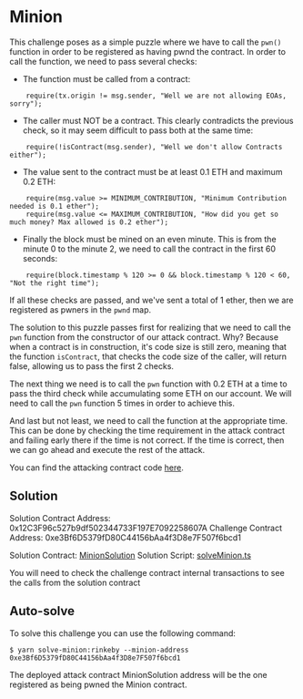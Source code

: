 # Minion

This challenge poses as a simple puzzle where we have to call the `pwn()` function in order to be registered as having pwnd the contract. In order to call the function, we need to pass several checks:

-   The function must be called from a contract:

```
    require(tx.origin != msg.sender, "Well we are not allowing EOAs, sorry");
```

-   The caller must NOT be a contract. This clearly contradicts the previous check, so it may seem difficult to pass both at the same time:

```
    require(!isContract(msg.sender), "Well we don't allow Contracts either");
```

-   The value sent to the contract must be at least 0.1 ETH and maximum 0.2 ETH:

```
    require(msg.value >= MINIMUM_CONTRIBUTION, "Minimum Contribution needed is 0.1 ether");
    require(msg.value <= MAXIMUM_CONTRIBUTION, "How did you get so much money? Max allowed is 0.2 ether");
```

-   Finally the block must be mined on an even minute. This is from the minute 0 to the minute 2, we need to call the contract in the first 60 seconds:

```
    require(block.timestamp % 120 >= 0 && block.timestamp % 120 < 60, "Not the right time");
```

If all these checks are passed, and we've sent a total of 1 ether, then we are registered as pwners in the `pwnd` map.

The solution to this puzzle passes first for realizing that we need to call the `pwn` function from the constructor of our attack contract. Why? Because when a contract is in construction, it's code size is still zero, meaning that the function `isContract`, that checks the code size of the caller, will return false, allowing us to pass the first 2 checks.

The next thing we need is to call the `pwn` function with 0.2 ETH at a time to pass the third check while accumulating some ETH on our account. We will need to call the `pwn` function 5 times in order to achieve this.

And last but not least, we need to call the function at the appropriate time. This can be done by checking the time requirement in the attack contract and failing early there if the time is not correct. If the time is correct, then we can go ahead and execute the rest of the attack.

You can find the attacking contract code [here](./contracts/solutions/MinionSolution.sol).

## Solution

Solution Contract Address: 0x12C3F96c527b9df502344733F197E7092258607A
Challenge Contract Address: 0xe3Bf6D5379fD80C44156bAa4f3D8e7F507f6bcd1

Solution Contract: [MinionSolution](./contracts/solutions/MinionSolution.sol)
Solution Script: [solveMinion.ts](./tasks/solveMinion.ts)

You will need to check the challenge contract internal transactions to see the calls from the solution contract

## Auto-solve

To solve this challenge you can use the following command:

```
$ yarn solve-minion:rinkeby --minion-address 0xe3Bf6D5379fD80C44156bAa4f3D8e7F507f6bcd1
```

The deployed attack contract MinionSolution address will be the one registered as being pwned the Minion contract.
